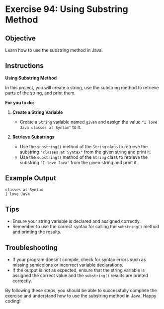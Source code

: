 # Exercise 94: Using Substring Method

## Objective
Learn how to use the substring method in Java.

## Instructions

**Using Substring Method**

In this project, you will create a string, use the substring method to retrieve parts of the string, and print them.

**For you to do:**

1. **Create a String Variable**
    - Create a `String` variable named `given` and assign the value `"I love Java classes at Syntax"` to it.

2. **Retrieve Substrings**
    - Use the `substring()` method of the `String` class to retrieve the substring `"classes at Syntax"` from the given string and print it.
    - Use the `substring()` method of the `String` class to retrieve the substring `"I love Java"` from the given string and print it.

## Example Output
```
classes at Syntax
I love Java
```

## Tips
- Ensure your string variable is declared and assigned correctly.
- Remember to use the correct syntax for calling the `substring()` method and printing the results.

## Troubleshooting
- If your program doesn't compile, check for syntax errors such as missing semicolons or incorrect variable declarations.
- If the output is not as expected, ensure that the string variable is assigned the correct value and the `substring()` results are printed correctly.

By following these steps, you should be able to successfully complete the exercise and understand how to use the substring method in Java. Happy coding!
